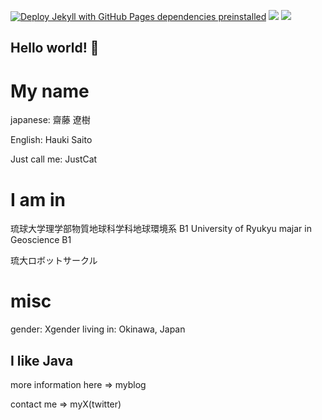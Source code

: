 [![Deploy Jekyll with GitHub Pages dependencies preinstalled](https://github.com/Yanagi3456/yanagi3456.github.io/actions/workflows/jekyll-gh-pages.yml/badge.svg)](https://github.com/Yanagi3456/yanagi3456.github.io/actions/workflows/jekyll-gh-pages.yml)
![](https://img.shields.io/badge/gender-X-blueviolet)
![](https://img.shields.io/badge/Language-Java-yellow)

## Hello world! 👋 

# My name
japanese: 齋藤 遼樹 

English: Hauki Saito

Just call me: JustCat



# I am in

琉球大学理学部物質地球科学科地球環境系 B1
University of Ryukyu majar in Geoscience B1

琉大ロボットサークル




# misc

gender: Xgender
living in: Okinawa, Japan



## I like Java

more information here => myblog

contact me => myX(twitter)